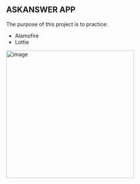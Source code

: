 ## ASKANSWER APP

The purpose of this project is to practice:

- Alamofire
- Lottie

<img width="343" alt="image" src="https://user-images.githubusercontent.com/49292756/160147558-595be300-053d-460e-8d73-3b52ee630c45.png">

